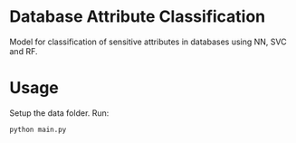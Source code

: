 # Database Attribute Classification

Model for classification of sensitive attributes in databases using NN, SVC and RF.


# Usage

Setup the data folder. Run:

```
python main.py
```
